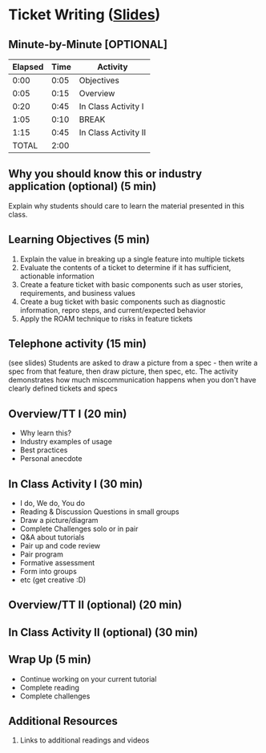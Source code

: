 # Ticket Writing ([Slides](https://docs.google.com/presentation/d/1ELpW7E9ccpW3rDtMEEaq57dvix00ca0GB2dxhrleJOY/edit#slide=id.p))

## Minute-by-Minute [OPTIONAL]

| **Elapsed** | **Time**  | **Activity**              |
| ----------- | --------- | ------------------------- |
| 0:00        | 0:05      | Objectives                |
| 0:05        | 0:15      | Overview                  |
| 0:20        | 0:45      | In Class Activity I       |
| 1:05        | 0:10      | BREAK                     |
| 1:15        | 0:45      | In Class Activity II      |
| TOTAL       | 2:00      |                           |

## Why you should know this or industry application (optional) (5 min)

Explain why students should care to learn the material presented in this class.

## Learning Objectives (5 min)

1. Explain the value in breaking up a single feature into multiple tickets
1. Evaluate the contents of a ticket to determine if it has sufficient, actionable information
1. Create a feature ticket with basic components such as user stories, requirements, and business values
1. Create a bug ticket with basic components such as diagnostic information, repro steps, and current/expected behavior
1. Apply the ROAM technique to risks in feature tickets

## Telephone activity (15 min)
(see slides) Students are asked to draw a picture from a spec - then write a spec from that feature, then draw picture, then spec, etc. The activity demonstrates how much miscommunication happens when you don't have clearly defined tickets and specs


## Overview/TT I (20 min)

- Why learn this?
- Industry examples of usage
- Best practices
- Personal anecdote

## In Class Activity I (30 min)

- I do, We do, You do
- Reading & Discussion Questions in small groups
- Draw a picture/diagram
- Complete Challenges solo or in pair
- Q&A about tutorials
- Pair up and code review
- Pair program
- Formative assessment
- Form into groups
- etc (get creative :D)

## Overview/TT II (optional) (20 min)

## In Class Activity II (optional) (30 min)

## Wrap Up (5 min)

- Continue working on your current tutorial
- Complete reading
- Complete challenges

## Additional Resources

1. Links to additional readings and videos
